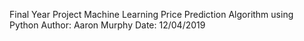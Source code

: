 Final Year Project
Machine Learning Price Prediction Algorithm using Python
Author: Aaron Murphy
Date: 12/04/2019

